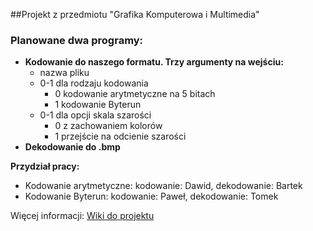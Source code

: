 ##Projekt z przedmiotu "Grafika Komputerowa i Multimedia"

### Planowane dwa programy:
* **Kodowanie do naszego formatu. Trzy argumenty na wejściu:**
  - nazwa pliku
  - 0-1 dla rodzaju kodowania
    + 0 kodowanie arytmetyczne na 5 bitach
    + 1 kodowanie Byterun
  - 0-1 dla opcji skala szarości
    + 0 z zachowaniem kolorów
    + 1 przejście na odcienie szarości
* **Dekodowanie do .bmp**

**Przydział pracy:**
  - Kodowanie arytmetyczne: kodowanie: Dawid, dekodowanie: Bartek
  - Kodowanie Byterun: kodowanie: Paweł, dekodowanie: Tomek

Więcej informacji: [Wiki do projektu](https://github.com/Dayve/GKiM-Projekt/wiki)
